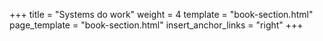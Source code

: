 +++
title = "Systems do work"
weight = 4
template = "book-section.html"
page_template = "book-section.html"
insert_anchor_links = "right"
+++

